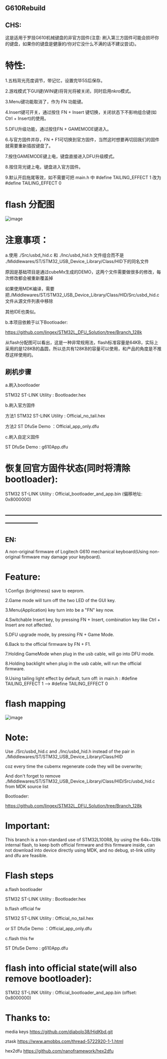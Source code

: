 ## G610Rebuild

## CHS:
这是适用于罗技G610机械键盘的非官方固件(注意: 刷入第三方固件可能会损坏你的键盘，如果你的键盘是健康的/你对它没什么不满的话不建议尝试)。



# 特性:

1.五档背光亮度调节，带记忆，设置完毕5S后保存。

2.游戏模式下GUI键(WIN键)将背光将被关闭，同时启用nkro模式。

3.Menu键功能取消了，作为 FN 功能键。

4.Insert键可开关，通过按住 FN + Insert 键切换，关闭状态下不影响组合键(如 Ctrl + Insert)的使用。

5.DFU升级功能，通过按住FN + GAMEMODE键进入。

6.与官方固件并存，FN + F1可切换到官方固件，当然这时想要再切回我们的固件就需要重新插拔键盘了。

7.按住GAMEMODE键上电，键盘直接进入DFU升级模式。

8.按住背光键上电，键盘进入官方固件。

9.默认开启拖尾等效，如不需要可把 main.h 中 #define TAILING_EFFECT 1 改为 #define TAILING_EFFECT 0


# flash 分配图
![image](https://github.com/lingex/G610Rebuild/blob/Branch_128k/PIC/flash%20mapping.png)


# 注意事项：

a.使用 ./Src/usbd_hid.c 和 ./Inc/usbd_hid.h 
文件组合而不是 ./Middlewares/ST/STM32_USB_Device_Library/Class/HID下的同名文件

原因是基础项目是通过cubeMx生成的DEMO，这两个文件需要做很多的修改，每次修改都会被重新覆盖掉

如果使用MDK编译，需要把./Middlewares/ST/STM32_USB_Device_Library/Class/HID/Src/usbd_hid.c文件从源文件列表中移除

其他IDE也类似。

b.本项目依赖于以下Bootloader:

https://github.com/lingex/STM32L_DFU_Solution/tree/Branch_128k


从flash分配图可以看出，这是一种非常规用法，flash标准容量是64KB，实际上采用的是128KB的晶圆，所以总共有128KB的容量可以使用，和产品的角度是不推荐这样使用的。



## 刷机步骤

a.刷入bootloader

  STM32 ST-LINK Utility : Bootloader.hex
  
b.刷入官方固件  

  方法1 STM32 ST-LINK Utility : Official_no_tail.hex
  
  方法2 ST DfuSe Demo ：Official_app_only.dfu

c.刷入自定义固件

  ST DfuSe Demo : g610App.dfu


  
# 恢复回官方固件状态(同时将清除bootloader):

STM32 ST-LINK Utility : Official_bootloader_and_app.bin  (偏移地址: 0x8000000)



## —————————————————————————————


## EN:

A non-original firmware of Logitech G610 mechanical keyboard(Using non-original firmware may damage your keyboard).

# Feature:

1.Configs (brightness) save to eeprom.

2.Game mode will turn off the two LED of the GUI key.

3.Menu(Application) key turn into be a "FN" key now.

4.Switchable Insert key, by pressing FN + Insert, combination key like Ctrl + Insert are not affected.

5.DFU upgrade mode, by pressing FN + Game Mode.

6.Back to the official firmware by FN + F1.

7.Holding GameMode when plug in the usb cable, will go into DFU mode.

8.Holding backlight when plug in the usb cable, will run the official firmware.

9.Using tailing light effect by default, turn off: in main.h : #define TAILING_EFFECT 1 --> #define TAILING_EFFECT 0


# flash mapping
![image](https://github.com/lingex/G610Rebuild/blob/Branch_128k/PIC/flash%20mapping.png)


# Note:

Use ./Src/usbd_hid.c and ./Inc/usbd_hid.h instead of the pair in ./Middlewares/ST/STM32_USB_Device_Library/Class/HID

coz every time the cubemx regenerate code they will be overwrite;

And don't forget to remove ./Middlewares/ST/STM32_USB_Device_Library/Class/HID/Src/usbd_hid.c from MDK source list

Bootloader:

https://github.com/lingex/STM32L_DFU_Solution/tree/Branch_128k

# Important:
This branch is a non-standard use of STM32L100R8, by using the 64k~128k internal flash, to keep both official firmware and this firmware
inside, can not download into device directly using MDK, and no debug, st-link utility and dfu are feasible.


# Flash steps

a.flash bootloader

  STM32 ST-LINK Utility : Bootloader.hex
  
b.flash official fw

  STM32 ST-LINK Utility : Official_no_tail.hex
  
  or ST DfuSe Demo ：Official_app_only.dfu

c.flash this fw

  ST DfuSe Demo : g610App.dfu


  
# flash into official state(will also remove bootloader):

  STM32 ST-LINK Utility : Official_bootloader_and_app.bin  (offset: 0x8000000)


# Thanks to:

media keys
https://github.com/diabolo38/HidKbd.git

ztask
https://www.amobbs.com/thread-5722920-1-1.html

hex2dfu
https://github.com/nanoframework/hex2dfu
